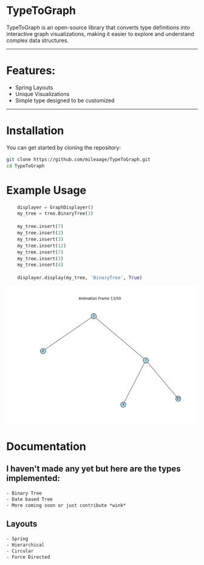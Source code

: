 # TypeToGraph
TypeToGraph is an open-source library that converts type definitions into interactive graph visualizations, making it easier to explore and understand complex data structures.

---
# Features:
- Spring Layouts
- Unique Visualizations
- Simple type designed to be customized

---

# Installation

You can get started by cloning the repository:

```bash
git clone https://github.com/mileaage/TypeToGraph.git
cd TypeToGraph
```

# Example Usage

```python
    displayer = GraphDisplayer()
    my_tree = tree.BinaryTree(3)

    my_tree.insert(7)
    my_tree.insert(2)
    my_tree.insert(3)
    my_tree.insert(12)
    my_tree.insert(7)
    my_tree.insert(3)
    my_tree.insert(4)
    
    displayer.display(my_tree, 'BinaryTree', True)
```
![Result](image.png)

# Documentation
## I haven't made any yet but here are the types implemented:
    - Binary Tree
    - Date based Tree
    - More coming soon or just contribute *wink*

## Layouts
    - Spring
    - Hierarchical
    - Circular
    - Force Directed